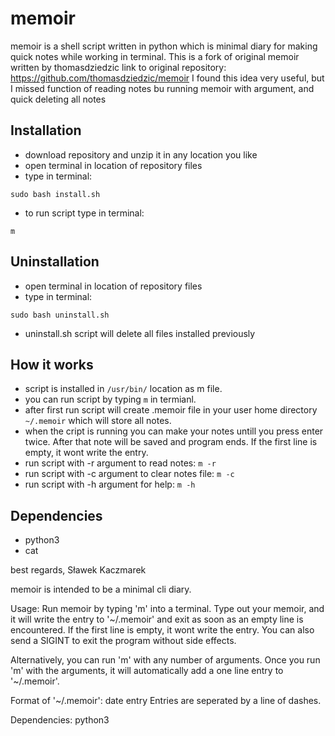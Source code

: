 # memoir

memoir is a shell script written in python which is minimal diary for making quick notes while working in terminal.
This is a fork of original memoir written by thomasdziedzic
link to original repository: https://github.com/thomasdziedzic/memoir
I found this idea very useful, but I missed function of reading notes bu running memoir with argument, and quick deleting all notes

## Installation

* download repository and unzip it in any location you like
* open terminal in location of repository files
* type in terminal:

```
sudo bash install.sh
```

* to run script type in terminal:

```
m
```

## Uninstallation

* open terminal in location of repository files
* type in terminal:

```
sudo bash uninstall.sh
```

* uninstall.sh script will delete all files installed previously

## How it works

* script is installed in ```/usr/bin/``` location as m file.
* you can run script by typing ```m``` in termianl.
* after first run script will create .memoir file in your user home directory ```~/.memoir``` which will store all notes.
* when the cript is running you can make your notes untill you press enter twice. After that note will be saved and program ends. If the first line is empty, it wont write the entry.
* run script with -r argument to read notes: ```m -r```
* run script with -c argument to clear notes file: ```m -c```
* run script with -h argument for help: ```m -h```

## Dependencies

- python3
- cat

best regards,
Sławek Kaczmarek


memoir is intended to be a minimal cli diary.

Usage:
Run memoir by typing 'm' into a terminal.
Type out your memoir, and it will write the entry to '~/.memoir' and exit as soon as an empty line is encountered.
If the first line is empty, it wont write the entry.
You can also send a SIGINT to exit the program without side effects.

Alternatively, you can run 'm' with any number of arguments.
Once you run 'm' with the arguments, it will automatically add a one line entry to '~/.memoir'.

Format of '~/.memoir':
date
entry
Entries are seperated by a line of dashes.

Dependencies:
python3
